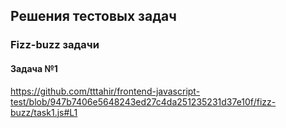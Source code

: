 ## Решения тестовых задач

### Fizz-buzz задачи

#### Задача №1

https://github.com/tttahir/frontend-javascript-test/blob/947b7406e5648243ed27c4da251235231d37e10f/fizz-buzz/task1.js#L1
